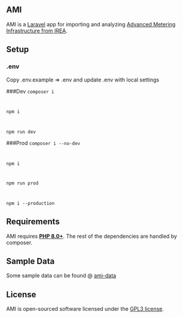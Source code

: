 ## AMI
AMI is a [Laravel](https://laravel.com/) app for importing and analyzing [Advanced Metering Infrastructure from IREA](https://irea.coop/ami/).

## Setup

### .env
Copy .env.example => .env and update .env with local settings

###Dev
<code>composer i

npm i

npm run dev</code>

###Prod
<code>composer i --no-dev

npm i

npm run prod

npm i --production</code>

## Requirements
AMI requires [**PHP 8.0+**](https://www.php.net/). The rest of the dependencies are handled by composer.

## Sample Data
Some sample data can be found @ [ami-data](https://github.com/dave-wheeler/ami-data)

## License
AMI is open-sourced software licensed under the [GPL3 license](https://www.gnu.org/licenses/gpl-3.0.en.html).
